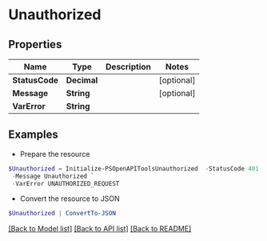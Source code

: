 # Unauthorized
## Properties

Name | Type | Description | Notes
------------ | ------------- | ------------- | -------------
**StatusCode** | **Decimal** |  | [optional] 
**Message** | **String** |  | [optional] 
**VarError** | **String** |  | 

## Examples

- Prepare the resource
```powershell
$Unauthorized = Initialize-PSOpenAPIToolsUnauthorized  -StatusCode 401 `
 -Message Unauthorized `
 -VarError UNAUTHORIZED_REQUEST
```

- Convert the resource to JSON
```powershell
$Unauthorized | ConvertTo-JSON
```

[[Back to Model list]](../README.md#documentation-for-models) [[Back to API list]](../README.md#documentation-for-api-endpoints) [[Back to README]](../README.md)

